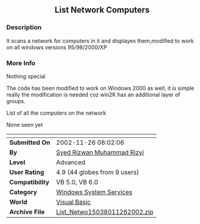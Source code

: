 ﻿<div align="center">

## List Network Computers


</div>

### Description

It scans a network for computers in it and displayes them,modified to work on all windows versions 95/98/2000/XP
 
### More Info
 
Nothing special

The code has been modified to work on Windows 2000 as well, it is simple really the modification is needed coz win2K has an additional layer of groups.

List of all the computers on the network

None seen yet


<span>             |<span>
---                |---
**Submitted On**   |2002-11-26 08:02:06
**By**             |[Syed Rizwan Muhammad Rizvi](https://github.com/Planet-Source-Code/PSCIndex/blob/master/ByAuthor/syed-rizwan-muhammad-rizvi.md)
**Level**          |Advanced
**User Rating**    |4.9 (44 globes from 9 users)
**Compatibility**  |VB 5\.0, VB 6\.0
**Category**       |[Windows System Services](https://github.com/Planet-Source-Code/PSCIndex/blob/master/ByCategory/windows-system-services__1-35.md)
**World**          |[Visual Basic](https://github.com/Planet-Source-Code/PSCIndex/blob/master/ByWorld/visual-basic.md)
**Archive File**   |[List\_Netwo15038011262002\.zip](https://github.com/Planet-Source-Code/syed-rizwan-muhammad-rizvi-list-network-computers__1-41062/archive/master.zip)








